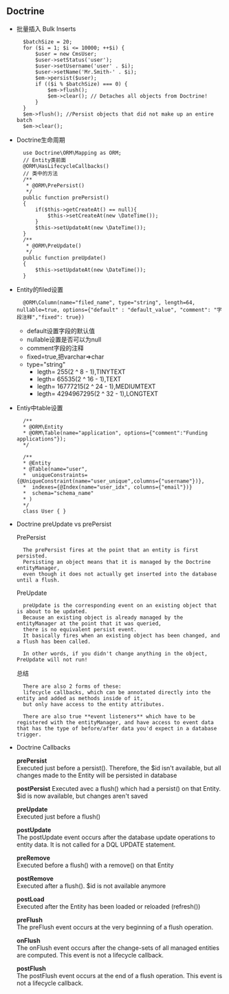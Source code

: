 ## Doctrine
- 批量插入 Bulk Inserts

	    $batchSize = 20;
	    for ($i = 1; $i <= 10000; ++$i) {
		    $user = new CmsUser;
		    $user->setStatus('user');
		    $user->setUsername('user' . $i);
		    $user->setName('Mr.Smith-' . $i);
		    $em->persist($user);
		    if (($i % $batchSize) === 0) {
			    $em->flush();
			    $em->clear(); // Detaches all objects from Doctrine!
		    }
	    }
	    $em->flush(); //Persist objects that did not make up an entire batch
	    $em->clear();

- Doctrine生命周期

	    use Doctrine\ORM\Mapping as ORM;
		// Entity类前面
	    @ORM\HasLifecycleCallbacks()
		// 类中的方法
		/**
	     * @ORM\PrePersist()
	     */
	    public function prePersist()
	    {
	        if($this->getCreateAt() == null){
	            $this->setCreateAt(new \DateTime());
	        }
	        $this->setUpdateAt(new \DateTime());
	    }
	    /**
	     * @ORM\PreUpdate()
	     */
	    public function preUpdate()
	    {
	        $this->setUpdateAt(new \DateTime());
	    }
- Entity的filed设置

	    @ORM\Column(name="filed_name", type="string", length=64, nullable=true, options={"default" : "default_value", "comment": "字段注释","fixed": true})
	- default设置字段的默认值
	- nullable设置是否可以为null
	- comment字段的注释
	- fixed=true,把varchar=>char
	- type="string"
		- legth=  255(2 ^ 8 - 1),TINYTEXT 
		- legth=  65535(2 ^ 16 - 1),TEXT 
		- legth=  16777215(2 ^ 24 - 1),MEDIUMTEXT 
		- legth=  4294967295(2 ^ 32 - 1),LONGTEXT 

- Entiy中table设置

        /**
     	* @ORM\Entity
     	* @ORM\Table(name="application", options={"comment":"Funding applications"});
     	*/
    
    	/**
     	* @Entity
     	* @Table(name="user",
     	*  uniqueConstraints={@UniqueConstraint(name="user_unique",columns={"username"})},
     	*  indexes={@Index(name="user_idx", columns={"email"})}
     	*  schema="schema_name"
     	* )
     	*/
    	class User { }
- Doctrine preUpdate vs prePersist
	
	PrePersist
	
		The prePersist fires at the point that an entity is first persisted.
		Persisting an object means that it is managed by the Doctrine entityManager, 
		even though it does not actually get inserted into the database until a flush.
	
	PreUpdate
	
		preUpdate is the corresponding event on an existing object that is about to be updated.
		Because an existing object is already managed by the entityManager at the point that it was queried, 
		there is no equivalent persist event. 
		It basically fires when an existing object has been changed, and a flush has been called.
		
		In other words, if you didn't change anything in the object, PreUpdate will not run!
	总结
	
		There are also 2 forms of these: 
		lifecycle callbacks, which can be annotated directly into the entity and added as methods inside of it, 
		but only have access to the entity attributes. 
	
		There are also true **event listeners** which have to be registered with the entityManager, and have access to event data that has the type of before/after data you'd expect in a database trigger.

- Doctrine Callbacks  

	**prePersist**  
	Executed just before a persi­st(). Therefore, the $id isn't available, but all changes made to the Entity will be persisted in database  
	
	**postPe­rsist**
	Executed avec a flush() which had a persi­st() on that Entity. $id is now available, but changes aren't saved  
	
	**preUpdate**  
	Executed just before a flush()
	
	**postUpdate**  
	The postUpdate event occurs after the database update operations to entity data. It is not called for a DQL UPDATE statement.  
	
	**preRemove**  
	Executed before a flush() with a remove() on that Entity   
	
	**postRemove**  
	Executed after a flush(). $id is not available anymore  
	
	**postLoad**  
	Executed after the Entity has been loaded or reloaded (refr­esh())
	
	**preFlush**  
	The preFlush event occurs at the very beginning of a flush operation.  
	
	**onFlush**  
	The onFlush event occurs after the change-sets of all managed entities are computed. This event is not a lifecycle callback.  
	
	**postFlush**  
	The postFlush event occurs at the end of a flush operation. This event is not a lifecycle callback.  